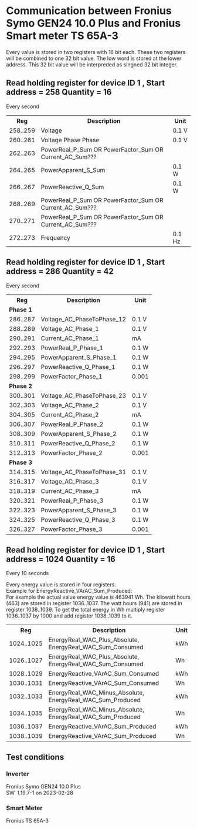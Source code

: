 # Communication between Fronius Symo GEN24 10.0 Plus and Fronius Smart meter TS 65A-3

Every value is stored in two registers with 16 bit each. These two registers will be combined to one 32 bit value.
The low word is stored at the lower address.
This 32 bit value will be interpreded as singned 32 bit integer.

## Read holding register for device ID 1 , Start address = 258 Quantity = 16
Every second  
<table>
   <tr>
      <th>Reg</td>
      <th>Description</td>
      <th>Unit</td>
   <tr>
   <tr>
      <td>258..259</td>
      <td>Voltage</td>
      <td>0.1 V</td>
   </tr>
   <tr>
      <td>260..261</td>
      <td>Voltage Phase Phase</td>
      <td>0.1 V</td>
   </tr>
   <tr>
      <td>262..263</td>
      <td>PowerReal_P_Sum OR PowerFactor_Sum OR Current_AC_Sum???</td>
      <td></td>
   </tr>
   <tr>
      <td>264..265</td>
      <td>PowerApparent_S_Sum</td>
      <td>0.1 W</td>
   </tr>
   <tr>
      <td>266..267</td>
      <td>PowerReactive_Q_Sum</td>
      <td>0.1 W</td>
   </tr>
   <tr>
      <td>268..269</td>
      <td>PowerReal_P_Sum OR PowerFactor_Sum OR Current_AC_Sum???</td>
      <td></td>
   </tr>
   <tr>
      <td>270..271</td>
      <td>PowerReal_P_Sum OR PowerFactor_Sum OR Current_AC_Sum???</td>
      <td></td>
   </tr>
   <tr>
      <td>272..273</td>
      <td>Frequency</td>
      <td>0.1 Hz</td>
   </tr>
</table>
  
  

## Read holding register for device ID 1 , Start address = 286 Quantity = 42
Every second  

<table>
   <tr>
      <th>Reg</td>
      <th>Description</td>
      <th>Unit</td>
   <tr>
   <!--- Phase 1 -->
   <tr>
      <td colspan="3"><b>Phase 1</b></td>
   </tr>
   <tr>
      <td>286..287</td>
      <td>Voltage_AC_PhaseToPhase_12</td>
      <td>0.1 V</td>
   </tr>
   <tr>
      <td>288..289</td>
      <td>Voltage_AC_Phase_1</td>
      <td>0.1 V</td>
   </tr>
   <tr>
      <td>290..291</td>
      <td>Current_AC_Phase_1</td>
      <td>mA</td>
   </tr>
   <tr>
      <td>292..293</td>
      <td>PowerReal_P_Phase_1</td>
      <td>0.1 W</td>
   </tr>
   <tr>
      <td>294..295</td>
      <td>PowerApparent_S_Phase_1</td>
      <td>0.1 W</td>
   </tr>
   <tr>
      <td>296..297</td>
      <td>PowerReactive_Q_Phase_1</td>
      <td>0.1 W</td>
   </tr>
   <tr>
      <td>298..299</td>
      <td>PowerFactor_Phase_1</td>
      <td>0.001</td>
   </tr>
   <!--- Phase 2 -->
   <tr>
      <td colspan="3"><b>Phase 2</b></td>
   </tr>
   <tr>
      <td>300..301</td>
      <td>Voltage_AC_PhaseToPhase_23</td>
      <td>0.1 V</td>
   </tr>
   <tr>
      <td>302..303</td>
      <td>Voltage_AC_Phase_2</td>
      <td>0.1 V</td>
   </tr>
   <tr>
      <td>304..305</td>
      <td>Current_AC_Phase_2</td>
      <td>mA</td>
   </tr>
   <tr>
      <td>306..307</td>
      <td>PowerReal_P_Phase_2</td>
      <td>0.1 W</td>
   </tr>
   <tr>
      <td>308..309</td>
      <td>PowerApparent_S_Phase_2</td>
      <td>0.1 W</td>
   </tr>
   <tr>
      <td>310..311</td>
      <td>PowerReactive_Q_Phase_2</td>
      <td>0.1 W</td>
   </tr>
   <tr>
      <td>312..313</td>
      <td>PowerFactor_Phase_2</td>
      <td>0.001</td>
   </tr>
   <!--- Phase 3 -->
   <tr>
      <td colspan="3"><b>Phase 3</b></td>
   </tr>
   <tr>
      <td>314..315</td>
      <td>Voltage_AC_PhaseToPhase_31</td>
      <td>0.1 V</td>
   </tr>
   <tr>
      <td>316..317</td>
      <td>Voltage_AC_Phase_3</td>
      <td>0.1 V</td>
   </tr>
   <tr>
      <td>318..319</td>
      <td>Current_AC_Phase_3</td>
      <td>mA</td>
   </tr>
   <tr>
      <td>320..321</td>
      <td>PowerReal_P_Phase_3</td>
      <td>0.1 W</td>
   </tr>
   <tr>
      <td>322..323</td>
      <td>PowerApparent_S_Phase_3</td>
      <td>0.1 W</td>
   </tr>
   <tr>
      <td>324..325</td>
      <td>PowerReactive_Q_Phase_3</td>
      <td>0.1 W</td>
   </tr>
   <tr>
      <td>326..327</td>
      <td>PowerFactor_Phase_3</td>
      <td>0.001</td>
   </tr>
</table>

## Read holding register for device ID 1 , Start address = 1024 Quantity = 16
Every 10 seconds  

Every energy value is stored in four registers.  
Example for EnergyReactive_VArAC_Sum_Produced:  
For example the actual value energy value is 463941 Wh. The kilowatt hours (463) are stored in register 1036..1037. The watt hours (941) are stored in register 1038..1039. 
To get the total energy in Wh multiply register 1036..1037 by 1000 and add register 1038..1039 to it.

<table>
   <tr>
      <th>Reg</td>
      <th>Description</td>
      <th>Unit</td>
   <tr>
   <tr>
      <td>1024..1025</td>
      <td>EnergyReal_WAC_Plus_Absolute,  EnergyReal_WAC_Sum_Consumed</td>
      <td>kWh</td>
   </tr>
   <tr>
      <td>1026..1027</td>
      <td>EnergyReal_WAC_Plus_Absolute,  EnergyReal_WAC_Sum_Consumed</td>
      <td>Wh</td>
   </tr>
   <tr>
      <td>1028..1029</td>
      <td>EnergyReactive_VArAC_Sum_Consumed</td>
      <td>kWh</td>
   </tr>
   <tr>
      <td>1030..1031</td>
      <td>EnergyReactive_VArAC_Sum_Consumed</td>
      <td>Wh</td>
   </tr>
   <tr>
      <td>1032..1033</td>
      <td>EnergyReal_WAC_Minus_Absolute, EnergyReal_WAC_Sum_Produced </td>
      <td>kWh</td>
   </tr>
   <tr>
      <td>1034..1035</td>
      <td>EnergyReal_WAC_Minus_Absolute, EnergyReal_WAC_Sum_Produced </td>
      <td>Wh</td>
   </tr>
   <tr>
      <td>1036..1037</td>
      <td>EnergyReactive_VArAC_Sum_Produced</td>
      <td>kWh</td>
   </tr>
   <tr>
      <td>1038..1039</td>
      <td>EnergyReactive_VArAC_Sum_Produced</td>
      <td>Wh</td>
   </tr>
</table>

## Test conditions

### Inverter
Fronius Symo GEN24 10.0 Plus  
SW: 1.19.7-1 on 2023-02-28  

### Smart Meter
Fronius TS 65A-3

